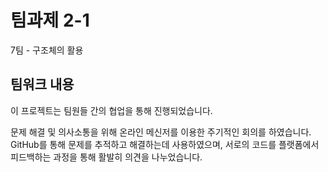 # 팀과제 2-1

7팀 - 구조체의 활용

## 팀워크 내용

이 프로젝트는 팀원들 간의 협업을 통해 진행되었습니다.

문제 해결 및 의사소통을 위해 온라인 메신저를 이용한 주기적인 회의를 하였습니다.
GitHub를 통해 문제를 추적하고 해결하는데 사용하였으며, 서로의 코드를 플랫폼에서 피드백하는 과정을 통해 활발히 의견을 나누었습니다.
